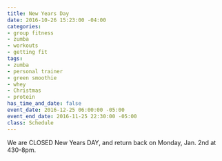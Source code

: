 ```yaml
---
title: New Years Day
date: 2016-10-26 15:23:00 -04:00
categories:
- group fitness
- zumba
- workouts
- getting fit
tags:
- zumba
- personal trainer
- green smoothie
- whey
- Christmas
- protein
has_time_and_date: false
event_date: 2016-12-25 06:00:00 -05:00
event_end_date: 2016-11-25 22:30:00 -05:00
class: Schedule
---
```


We are CLOSED New Years DAY, and return back on Monday, Jan. 2nd at 430-8pm. 

 